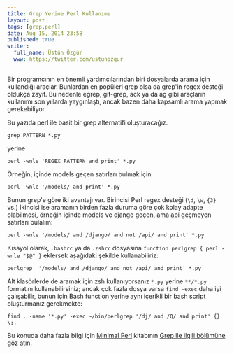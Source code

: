 ```yaml
---
title: Grep Yerine Perl Kullanımı
layout: post
tags: [grep,perl]
date: Aug 15, 2014 23:58
published: true
writer:
  full_name: Üstün Özgür
  www: https://twitter.com/ustunozgur
---
```


Bir programcının en önemli yardımcılarından biri dosyalarda arama için
kullandığı araçlar. Bunlardan en popüleri grep olsa da grep'in regex desteği
oldukça zayıf. Bu nedenle egrep, git-grep, ack ya da ag gibi araçların
kullanımı son yıllarda yaygınlaştı, ancak bazen daha kapsamlı arama yapmak
gerekebiliyor.

Bu yazıda perl ile basit bir grep alternatifi oluşturacağız. 

````
grep PATTERN *.py
````

yerine

````
perl -wnle 'REGEX_PATTERN and print' *.py
````

Örneğin, içinde models geçen satırları bulmak için

````
perl -wnle '/models/ and print' *.py
````

Bunun grep'e göre iki avantajı var. Birincisi Perl regex desteği
(`\d`, `\w`, `{3}` vs.) İkincisi ise aramanın birden fazla
duruma göre çok kolay adapte olabilmesi, örneğin içinde models ve django
geçen, ama api geçmeyen satırları bulalım:

````
perl -wnle '/models/ and /django/ and not /api/ and print' *.py
````

Kısayol olarak, `.bashrc` ya da `.zshrc` dosyasına `function perlgrep { perl -wnle "$@" }`
eklersek aşağıdaki şekilde kullanabiliriz:

````
perlgrep  '/models/ and /django/ and not /api/ and print' *.py
````

Alt klasörlerde de aramak için zsh kullanıyorsanız `*.py` yerine `**/*.py`
formatını kullanabilirsiniz; ancak çok fazla dosya varsa `find -exec` daha iyi
çalışabilir, bunun için Bash function yerine aynı içerikli bir bash script
oluşturmanız gerekmekte:

````
find . -name '*.py' -exec ~/bin/perlgrep '/dj/ and /Q/ and print' {} \;.
````

Bu konuda daha fazla bilgi için [Minimal Perl](http://www.manning.com/maher/)
kitabının [Grep ile ilgili bölümüne](http://www.manning.com/maher/ch03.pdf)
göz atın.
